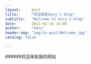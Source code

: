 ```yaml
---
layout:     post
title:      "欢迎来到Gary's blog"
subtitle:   "Welcome to Gary's blog"
date:       2021-02-18 14:00
author:     "Gary"
header-img: "img/in-post/Welcome.jpg"
catalog: false

---
```


######欢迎来到我的网站